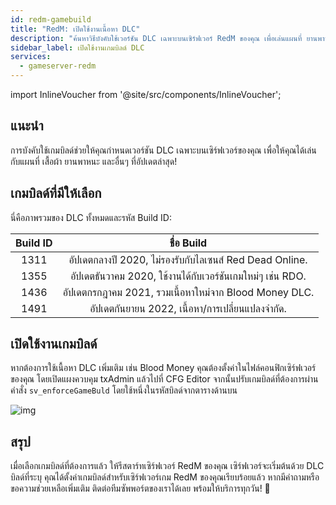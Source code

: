 ```yaml
---
id: redm-gamebuild
title: "RedM: เปิดใช้งานเนื้อหา DLC"
description: "ค้นหาวิธีบังคับใช้เวอร์ชัน DLC เฉพาะบนเซิร์ฟเวอร์ RedM ของคุณ เพื่อเล่นแผนที่ ยานพาหนะ และเนื้อหาใหม่ล่าสุด → เรียนรู้เพิ่มเติมตอนนี้"
sidebar_label: เปิดใช้งานเกมบิลด์ DLC
services:
  - gameserver-redm
---
```


import InlineVoucher from '@site/src/components/InlineVoucher';

## แนะนำ

การบังคับใช้เกมบิลด์ช่วยให้คุณกำหนดเวอร์ชัน DLC เฉพาะบนเซิร์ฟเวอร์ของคุณ เพื่อให้คุณได้เล่นกับแผนที่ เสื้อผ้า ยานพาหนะ และอื่นๆ ที่อัปเดตล่าสุด!

<InlineVoucher />

## เกมบิลด์ที่มีให้เลือก

นี่คือภาพรวมของ DLC ทั้งหมดและรหัส Build ID:

| Build ID |                          ชื่อ Build                          |
| :------: | :----------------------------------------------------------: |
|   1311   | อัปเดตกลางปี 2020, ไม่รองรับกับไลเซนส์ Red Dead Online. |
|   1355   | อัปเดตธันวาคม 2020, ใช้งานได้กับเวอร์ชันเกมใหม่ๆ เช่น RDO. |
|   1436   | อัปเดตกรกฎาคม 2021, รวมเนื้อหาใหม่จาก Blood Money DLC. |
|   1491   |       อัปเดตกันยายน 2022, เนื้อหา/การเปลี่ยนแปลงจำกัด.        |


## เปิดใช้งานเกมบิลด์

หากต้องการใช้เนื้อหา DLC เพิ่มเติม เช่น Blood Money คุณต้องตั้งค่าในไฟล์คอนฟิกเซิร์ฟเวอร์ของคุณ โดยเปิดแผงควบคุม txAdmin แล้วไปที่ CFG Editor จากนั้นปรับเกมบิลด์ที่ต้องการผ่านคำสั่ง `sv_enforceGameBuld` โดยใช้หนึ่งในรหัสบิลด์จากตารางด้านบน

![img](https://screensaver01.zap-hosting.com/index.php/s/YoRFMoHxdSNydoD/preview)


## สรุป

เมื่อเลือกเกมบิลด์ที่ต้องการแล้ว ให้รีสตาร์ทเซิร์ฟเวอร์ RedM ของคุณ เซิร์ฟเวอร์จะเริ่มต้นด้วย DLC บิลด์ที่ระบุ คุณได้ตั้งค่าเกมบิลด์สำหรับเซิร์ฟเวอร์เกม RedM ของคุณเรียบร้อยแล้ว หากมีคำถามหรือขอความช่วยเหลือเพิ่มเติม ติดต่อทีมซัพพอร์ตของเราได้เลย พร้อมให้บริการทุกวัน! 🙂

<InlineVoucher />